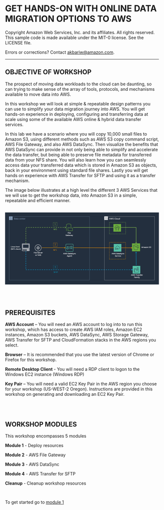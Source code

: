 GET HANDS-ON WITH ONLINE DATA MIGRATION OPTIONS TO AWS<br>
=======================================================================

Copyright Amazon Web Services, Inc. and its affiliates.  All rights reserved. This sample code is made available under the MIT-0 license. See the LICENSE file.

Errors or corrections? Contact akbariw@amazon.com.

--------------------------------------------------------


OBJECTIVE OF WORKSHOP
--------------------------------

The prospect of moving data workloads to the cloud can be daunting, so can
trying to make sense of the array of tools, protocols, and mechanisms available
to move data into AWS.

In this workshop we will look at simple & repeatable design patterns you can use to simplify your data migration journey into AWS. You will get hands-on experience in deploying, configuring and
transferring data at scale using some of the available AWS online & hybrid data transfer services. 

In this lab we have a scenario where you will copy 10,000 small files to Amazon S3,
using different methods such as AWS S3 copy command script, AWS File Gateway, and also
AWS DataSync. Then visualize the benefits that AWS DataSync can provide in not only being able to simplify and accelerate the data transfer, but being able to preserve file metadata for transferred data from your NFS share. You will also learn how you can seamlessly access data your transferred data which is stored in Amazon S3 as objects, back in your environment using standard file shares. Lastly you will get hands on experience with AWS Transfer for SFTP and using it as a transfer mechanism.

The image below illustrates at a high level the different 3 AWS Services that we will use to get the workshop data, into Amazon S3 in a simple, repeatable and efficient manner.

<br>

<img src="images/0-0.PNG">

<br/><br/>

**PREREQUISITES** 
--------------------------------

**AWS Account** – You will need an AWS account to log into to run this workshop, which has access to 
create AWS IAM roles, Amazon EC2 instances, Amazon S3 buckets, AWS DataSync, AWS Storage Gateway, AWS Transfer for SFTP and CloudFormation stacks in the AWS regions you select.

**Browser** – It is recommended that you use the latest version of Chrome or
Firefox for this workshop.

**Remote Desktop Client** - You will need a RDP client to logon to the Windows
EC2 instance (Windows RDP)

**Key Pair** – You will need a valid EC2 Key Pair in the AWS region you choose
for your workshop (US-WEST-2 Oregon). Instructions are provided in this workshop
on generating and downloading an EC2 Key Pair.


<br/><br/>

**WORKSHOP MODULES**
--------------------

This workshop encompasses 5 modules

**Module 1** - Deploy resources

**Module 2** - AWS File Gateway

**Module 3** - AWS DataSync

**Module 4** - AWS Transfer for SFTP

**Cleanup** - Cleanup workshop resources


<br>

To get started go to [module 1](/module1/README.md)
